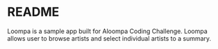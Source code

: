 # README


Loompa is a sample app built for Aloompa Coding Challenge. Loompa allows user to browse artists and select individual artists to a summary.
